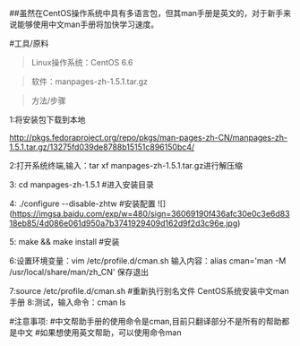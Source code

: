 

##虽然在CentOS操作系统中具有多语言包，但其man手册是英文的，对于新手来说能够使用中文man手册将加快学习速度。

#工具/原料

>Linux操作系统：CentOS 6.6

>软件：manpages-zh-1.5.1.tar.gz

>方法/步骤

1:将安装包下载到本地

http://pkgs.fedoraproject.org/repo/pkgs/man-pages-zh-CN/manpages-zh-1.5.1.tar.gz/13275fd039de8788b15151c896150bc4/

2:打开系统终端,输入：tar xf manpages-zh-1.5.1.tar.gz进行解压缩

3: cd manpages-zh-1.5.1             #进入安装目录

4: ./configure --disable-zhtw      #安装配置
![] (https://imgsa.baidu.com/exp/w=480/sign=36069190f436afc30e0c3e6d8318eb85/4d086e061d950a7b3741929409d162d9f2d3c96e.jpg)

5:  make && make install            #安装

6:设置环境变量：vim /etc/profile.d/cman.sh
  输入内容：alias cman='man -M /usr/local/share/man/zh_CN'
  保存退出

7:source /etc/profile.d/cman.sh      #重新执行别名文件
CentOS系统安装中文man手册
8:测试，输入命令：cman ls

#注意事项:
#中文帮助手册的使用命令是cman,目前只翻译部分不是所有的帮助都是中文
#如果想使用英文帮助，可以使用命令man
